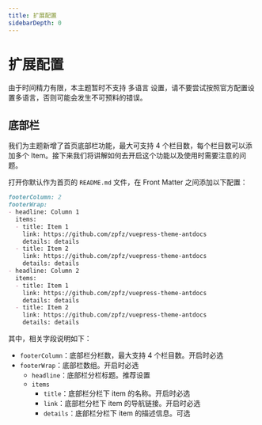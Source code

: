 ```yaml
---
title: 扩展配置
sidebarDepth: 0
---
```


# 扩展配置

<a-alert type="error" closable>
  <span slot="message">
    由于时间精力有限，本主题暂时不支持 多语言 设置，请不要尝试按照官方配置设置多语言，否则可能会发生不可预料的错误。
  </span>
</a-alert>

## 底部栏

我们为主题新增了首页底部栏功能，最大可支持 4 个栏目数，每个栏目数可以添加多个 Item。接下来我们将讲解如何去开启这个功能以及使用时需要注意的问题。  

打开你默认作为首页的 `README.md` 文件，在 Front Matter 之间添加以下配置：

```md
footerColumn: 2
footerWrap: 
- headline: Column 1
  items:
  - title: Item 1
    link: https://github.com/zpfz/vuepress-theme-antdocs
    details: details
  - title: Item 2
    link: https://github.com/zpfz/vuepress-theme-antdocs
    details: details
- headline: Column 2
  items:
  - title: Item 1
    link: https://github.com/zpfz/vuepress-theme-antdocs
    details: details
  - title: Item 2
    link: https://github.com/zpfz/vuepress-theme-antdocs
    details: details
```
其中，相关字段说明如下：
- `footerColumn`：底部栏分栏数，最大支持 4 个栏目数。<a-tag color="orange">开启时必选</a-tag>
- `footerWrap`：底部栏数组。<a-tag color="orange">开启时必选</a-tag>
  - `headline`：底部栏分栏标题。<a-tag color="green">推荐设置</a-tag>
  - `items`
    - `title`：底部栏分栏下 item 的名称。<a-tag color="orange">开启时必选</a-tag>
    - `link`：底部栏分栏下 item 的导航链接。<a-tag color="orange">开启时必选</a-tag>
    - `details`：底部栏分栏下 item 的描述信息。<a-tag color="blue">可选</a-tag>
